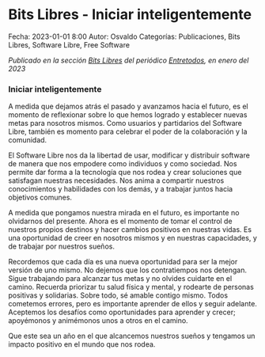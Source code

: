 Bits Libres - Iniciar inteligentemente
==================================

Fecha: 2023-01-01 8:00
Autor: Osvaldo
Categorías: Publicaciones, Bits Libres, Software Libre, Free Software

_Publicado en la sección [Bits Libres](http://www.gulag.org.mx/revista/2016-05-10-Bits-Libres.html) del periódico [Entretodos](http://periodicoentretodos.mx/version-impresa/), en enero del 2023_

<!-- break -->

### Iniciar inteligentemente

A medida que dejamos atrás el pasado y avanzamos hacia el futuro, es el momento de reflexionar sobre lo que hemos logrado y establecer nuevas metas para nosotros mismos. Como usuarios y partidarios del Software Libre, también es momento para celebrar el poder de la colaboración y la comunidad.

El Software Libre nos da la libertad de usar, modificar y distribuir software de manera que nos empodere como individuos y como sociedad. Nos permite dar forma a la tecnología que nos rodea y crear soluciones que satisfagan nuestras necesidades. Nos anima a compartir nuestros conocimientos y habilidades con los demás, y a trabajar juntos hacia objetivos comunes.

A medida que pongamos nuestra mirada en el futuro, es importante no olvidarnos del presente. Ahora es el momento de tomar el control de nuestros propios destinos y hacer cambios positivos en nuestras vidas. Es una oportunidad de creer en nosotros mismos y en nuestras capacidades, y de trabajar por nuestros sueños.

Recordemos que cada día es una nueva oportunidad para ser la mejor versión de uno mismo. No dejemos que los contratiempos nos detengan. Sigue trabajando para alcanzar tus metas y no olvides cuidarte en el camino. Recuerda priorizar tu salud física y mental, y rodearte de personas positivas y solidarias. Sobre todo, sé amable contigo mismo. Todos cometemos errores, pero es importante aprender de ellos y seguir adelante. Aceptemos los desafíos como oportunidades para aprender y crecer; apoyémonos y animémonos unos a otros en el camino.

Que este sea un año en el que alcancemos nuestros sueños y tengamos un impacto positivo en el mundo que nos rodea.

